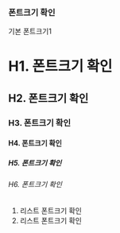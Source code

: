 ### 폰트크기 확인

기본 폰트크기1

# H1. 폰트크기 확인

## H2. 폰트크기 확인

### H3. 폰트크기 확인

#### H4. 폰트크기 확인

##### H5. 폰트크기 확인

###### H6. 폰트크기 확인



1. 리스트 폰트크기 확인
2. 리스트 폰트크기 확인
